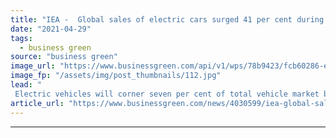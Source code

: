 ```yaml
---
title: "IEA -  Global sales of electric cars surged 41 per cent during pandemic year"
date: "2021-04-29"
tags: 
  - business green
source: "business green"
image_url: "https://www.businessgreen.com/api/v1/wps/78b9423/fcb60286-ef99-4258-a0cf-a748959d8ccb/2/iStock-1182744070-185x114.jpg"
image_fp: "/assets/img/post_thumbnails/112.jpg"
lead: "
 Electric vehicles will corner seven per cent of total vehicle market by 2030 as climate regulation abounds and automakers expand their electric ranges, according to IEA ..."
article_url: "https://www.businessgreen.com/news/4030599/iea-global-sales-electric-cars-surged-41-cent-pandemic"
---
```


---

